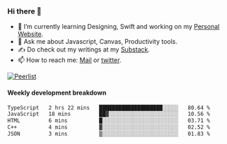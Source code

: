 ### Hi there 👋

- 🌱 I’m currently learning Designing, Swift and working on my [Personal Website](https://kvaishak.com/).
- 💬 Ask me about Javascript, Canvas,  Productivity tools. 
- :writing_hand: Do check out my writings at my [Substack](https://kvaishak.substack.com/).
- 📫 How to reach me: [Mail](mailto:vaishak.kaippanchery@gmail.com) or [twitter](https://twitter.com/kvaishack).

[![Peerlist](https://github-readme-badge.peerlist.io/api/vaishak)](https://peerlist.io/vaishak)

#### Weekly development breakdown

<!--START_SECTION:waka-->

```txt
TypeScript   2 hrs 22 mins   ████████████████████░░░░░   80.64 %
JavaScript   18 mins         ██▓░░░░░░░░░░░░░░░░░░░░░░   10.56 %
HTML         6 mins          █░░░░░░░░░░░░░░░░░░░░░░░░   03.71 %
C++          4 mins          ▓░░░░░░░░░░░░░░░░░░░░░░░░   02.52 %
JSON         3 mins          ▒░░░░░░░░░░░░░░░░░░░░░░░░   01.83 %
```

<!--END_SECTION:waka-->
